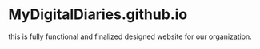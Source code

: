 # MyDigitalDiaries.github.io
this is fully functional and finalized designed website for our organization.
